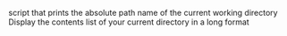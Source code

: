 script that prints the absolute path name of the current working directory
Display the contents list of your current directory in a long format
